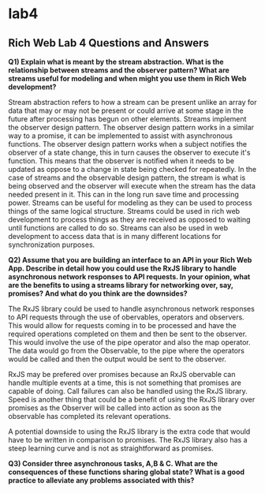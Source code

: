 # lab4

## Rich Web Lab 4 Questions and Answers

**Q1) Explain what is meant by the stream abstraction. What is the relationship between streams and the observer pattern? What are streams useful for modeling and when might you use them in Rich Web development?**

Stream abstraction refers to how a stream can be present unlike an array for data that may or may not be present or could arrive at some stage in the future after processing has begun on other elements. Streams implement the observer design pattern. The observer design pattern works in a similar way to a promise, it can be implemented to assist with asynchronous functions. The observer design pattern works when a subject notifies the observer of a state change, this in turn causes the observer to execute it's function. This means that the observer is notified when it needs to be updated as oppose to a change in state being checked for repeatedly. In the case of streams and the observable design pattern, the stream is what is being observed and the observer will execute when the stream has the data needed present in it. This can in the long run save time and processing power. Streams can be useful for modeling as they can be used to process things of the same logical structure. Streams could be used in rich web development to process things as they are received as opposed to waiting until functions are called to do so. Streams can also be used in web development to access data that is in many different locations for synchronization purposes.

**Q2) Assume that you are building an interface to an API in your Rich Web App. Describe in detail how you could use the RxJS library to handle asynchronous network responses to API requests. In your opinion, what are the benefits to using a streams library for networking over, say, promises? And what do you think are the downsides?**

The RxJS library could be used to handle asynchronous network responses to API requests through the use of obervables, operators and observers. This would allow for requests coming in to be processed and have the required operations completed on them and then be sent to the observer. This would involve the use of the pipe operator and also the map operator. The data would go from the Observable, to the pipe where the operators would be called and then the output would be sent to the observer.

RxJS may be prefered over promises because an RxJS obervable can handle multiple events at a time, this is not something that promises are capable of doing. Call failures can also be handled using the RxJS library. Speed is another thing that could be a benefit of using the RxJS library over promises as the Observer will be called into action as soon as the observable has completed its relevant operations.

A potential downside to using the RxJS library is the extra code that would have to be written in comparison to promises. The RxJS library also has a steep learning curve and is not as straightforward as promises.

**Q3) Consider three asynchronous tasks, A,B & C. What are the consequences of these functions sharing global state? What is a good practice to alleviate any problems associated with this?**
